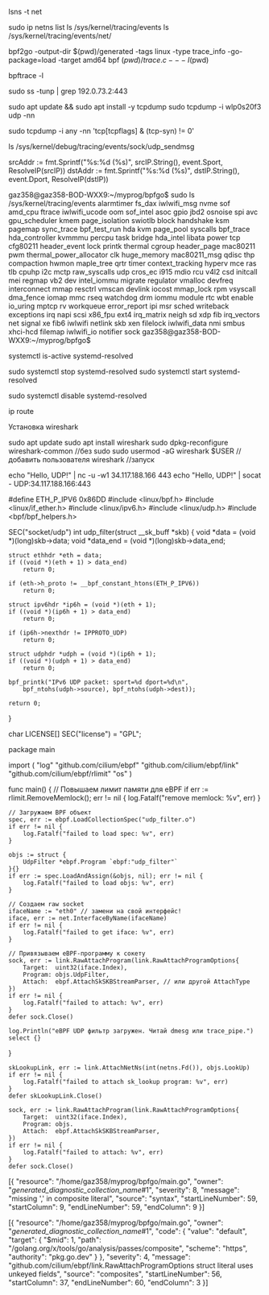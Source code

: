 lsns -t net


sudo ip netns list
ls /sys/kernel/tracing/events
ls /sys/kernel/tracing/events/net/




bpf2go -output-dir $(pwd)/generated -tags linux -type trace_info -go-package=load -target amd64 bpf $(pwd)/trace.c -- -I$(pwd)

bpftrace -l

sudo ss -tunp | grep 192.0.73.2:443


sudo apt update && sudo apt install -y tcpdump
sudo tcpdump -i wlp0s20f3 udp -nn

sudo tcpdump -i any -nn 'tcp[tcpflags] & (tcp-syn) != 0'

ls /sys/kernel/debug/tracing/events/sock/udp_sendmsg


srcAddr := fmt.Sprintf("%s:%d (%s)", srcIP.String(), event.Sport, ResolveIP(srcIP))
dstAddr := fmt.Sprintf("%s:%d (%s)", dstIP.String(), event.Dport, ResolveIP(dstIP))


gaz358@gaz358-BOD-WXX9:~/myprog/bpfgo$ sudo ls /sys/kernel/tracing/events
alarmtimer        fs_dax          iwlwifi_msg    nvme            sof
amd_cpu           ftrace          iwlwifi_ucode  oom             sof_intel
asoc              gpio            jbd2           osnoise         spi
avc               gpu_scheduler   kmem           page_isolation  swiotlb
block             handshake       ksm            pagemap         sync_trace
bpf_test_run      hda             kvm            page_pool       syscalls
bpf_trace         hda_controller  kvmmmu         percpu          task
bridge            hda_intel       libata         power           tcp
cfg80211          header_event    lock           printk          thermal
cgroup            header_page     mac80211       pwm             thermal_power_allocator
clk               huge_memory     mac80211_msg   qdisc           thp
compaction        hwmon           maple_tree     qrtr            timer
context_tracking  hyperv          mce            ras             tlb
cpuhp             i2c             mctp           raw_syscalls    udp
cros_ec           i915            mdio           rcu             v4l2
csd               initcall        mei            regmap          vb2
dev               intel_iommu     migrate        regulator       vmalloc
devfreq           interconnect    mmap           resctrl         vmscan
devlink           iocost          mmap_lock      rpm             vsyscall
dma_fence         iomap           mmc            rseq            watchdog
drm               iommu           module         rtc             wbt
enable            io_uring        mptcp          rv              workqueue
error_report      ipi             msr            sched           writeback
exceptions        irq             napi           scsi            x86_fpu
ext4              irq_matrix      neigh          sd              xdp
fib               irq_vectors     net            signal          xe
fib6              iwlwifi         netlink        skb             xen
filelock          iwlwifi_data    nmi            smbus           xhci-hcd
filemap           iwlwifi_io      notifier       sock
gaz358@gaz358-BOD-WXX9:~/myprog/bpfgo$ 


systemctl is-active systemd-resolved

sudo systemctl stop systemd-resolved
sudo systemctl start systemd-resolved

sudo systemctl disable systemd-resolved

ip route

Установка wireshark

sudo apt update
sudo apt install wireshark
sudo dpkg-reconfigure wireshark-common //без sudo
sudo usermod -aG wireshark $USER //добавить пользователя
wireshark //запуск

echo "Hello, UDP!" | nc -u -w1 34.117.188.166 443
echo "Hello, UDP!" | socat - UDP:34.117.188.166:443


#define ETH_P_IPV6 0x86DD
#include <linux/bpf.h>
#include <linux/if_ether.h>
#include <linux/ipv6.h>
#include <linux/udp.h>
#include <bpf/bpf_helpers.h>

SEC("socket/udp")
int udp_filter(struct __sk_buff *skb) {
    void *data = (void *)(long)skb->data;
    void *data_end = (void *)(long)skb->data_end;

    struct ethhdr *eth = data;
    if ((void *)(eth + 1) > data_end)
        return 0;

    if (eth->h_proto != __bpf_constant_htons(ETH_P_IPV6))
        return 0;

    struct ipv6hdr *ip6h = (void *)(eth + 1);
    if ((void *)(ip6h + 1) > data_end)
        return 0;

    if (ip6h->nexthdr != IPPROTO_UDP)
        return 0;

    struct udphdr *udph = (void *)(ip6h + 1);
    if ((void *)(udph + 1) > data_end)
        return 0;

    bpf_printk("IPv6 UDP packet: sport=%d dport=%d\n", 
        bpf_ntohs(udph->source), bpf_ntohs(udph->dest));

    return 0;
}

char LICENSE[] SEC("license") = "GPL";


package main

import (
	"log"
	"github.com/cilium/ebpf"
	"github.com/cilium/ebpf/link"
	"github.com/cilium/ebpf/rlimit"
	"os"
)

func main() {
	// Повышаем лимит памяти для eBPF
	if err := rlimit.RemoveMemlock(); err != nil {
		log.Fatalf("remove memlock: %v", err)
	}

	// Загружаем BPF объект
	spec, err := ebpf.LoadCollectionSpec("udp_filter.o")
	if err != nil {
		log.Fatalf("failed to load spec: %v", err)
	}

	objs := struct {
		UdpFilter *ebpf.Program `ebpf:"udp_filter"`
	}{}
	if err := spec.LoadAndAssign(&objs, nil); err != nil {
		log.Fatalf("failed to load objs: %v", err)
	}

	// Создаем raw socket
	ifaceName := "eth0" // замени на свой интерфейс!
	iface, err := net.InterfaceByName(ifaceName)
	if err != nil {
		log.Fatalf("failed to get iface: %v", err)
	}

	// Привязываем eBPF-программу к сокету
	sock, err := link.RawAttachProgram(link.RawAttachProgramOptions{
		Target:  uint32(iface.Index),
		Program: objs.UdpFilter,
		Attach:  ebpf.AttachSkSKBStreamParser, // или другой AttachType
	})
	if err != nil {
		log.Fatalf("failed to attach: %v", err)
	}
	defer sock.Close()

	log.Println("eBPF UDP фильтр загружен. Читай dmesg или trace_pipe.")
	select {}
}


	skLookupLink, err := link.AttachNetNs(int(netns.Fd()), objs.LookUp)
	if err != nil {
		log.Fatalf("failed to attach sk_lookup program: %v", err)
	}
	defer skLookupLink.Close()

 	sock, err := link.RawAttachProgram(link.RawAttachProgramOptions{
		Target:  uint32(iface.Index),
		Program: objs.
		Attach:  ebpf.AttachSkSKBStreamParser,
	})
	if err != nil {
		log.Fatalf("failed to attach: %v", err)
	}
	defer sock.Close()

[{
	"resource": "/home/gaz358/myprog/bpfgo/main.go",
	"owner": "_generated_diagnostic_collection_name_#1",
	"severity": 8,
	"message": "missing ',' in composite literal",
	"source": "syntax",
	"startLineNumber": 59,
	"startColumn": 9,
	"endLineNumber": 59,
	"endColumn": 9
}]

[{
	"resource": "/home/gaz358/myprog/bpfgo/main.go",
	"owner": "_generated_diagnostic_collection_name_#1",
	"code": {
		"value": "default",
		"target": {
			"$mid": 1,
			"path": "/golang.org/x/tools/go/analysis/passes/composite",
			"scheme": "https",
			"authority": "pkg.go.dev"
		}
	},
	"severity": 4,
	"message": "github.com/cilium/ebpf/link.RawAttachProgramOptions struct literal uses unkeyed fields",
	"source": "composites",
	"startLineNumber": 56,
	"startColumn": 37,
	"endLineNumber": 60,
	"endColumn": 3
}]



